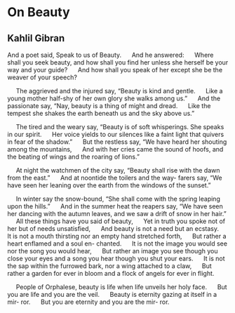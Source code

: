 # On Beauty
## Kahlil Gibran
And a poet said, Speak to us of Beauty.
     And he answered:
     Where shall you seek beauty, and how
shall you find her unless she herself be your
way and your guide?
     And how shall you speak of her except
she be the weaver of your speech?

     The aggrieved and the injured say,
“Beauty is kind and gentle.
     Like a young mother half-shy of her
own glory she walks among us.”
     And the passionate say, “Nay, beauty is
a thing of might and dread.
     Like the tempest she shakes the earth
beneath us and the sky above us.”

     The tired and the weary say, “Beauty is
of soft whisperings. She speaks in our spirit.
     Her voice yields to our silences like a faint
light that quivers in fear of the shadow.”
     But the restless say, “We have heard her
shouting among the mountains,
     And with her cries came the sound of
hoofs, and the beating of wings and
the roaring of lions.”

     At night the watchmen of the city say,
“Beauty shall rise with the dawn from the
east.”
     And at noontide the toilers and the way-
farers say, “We have seen her leaning over
the earth from the windows of the sunset.”

     In winter say the snow-bound, “She shall
come with the spring leaping upon the hills.”
     And in the summer heat the reapers say,
“We have seen her dancing with the autumn
leaves, and we saw a drift of snow in her
hair.”
     All these things have you said of beauty,
     Yet in truth you spoke not of her but of
needs unsatisfied,
     And beauty is not a need but an ecstasy.
     It is not a mouth thirsting nor an empty
hand stretched forth,
     But rather a heart enflamed and a soul en-
chanted.
     It is not the image you would see nor the
song you would hear,
     But rather an image you see though you
close your eyes and a song you hear though
you shut your ears.
     It is not the sap within the furrowed bark,
nor a wing attached to a claw,
     But rather a garden for ever in bloom and
a flock of angels for ever in flight.

     People of Orphalese, beauty is life when
life unveils her holy face.
     But you are life and you are the veil.
     Beauty is eternity gazing at itself in a mir-
ror.
     But you are eternity and you are the mir-
ror.